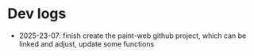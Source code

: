 # Dev logs

* 2025-23-07: finish create the paint-web github project, which can be linked and adjust, update some functions